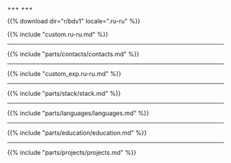 +++
+++

{{% download dir="r/bdv1" locale=".ru-ru" %}}

{{% include "custom.ru-ru.md" %}}

---

{{% include "parts/contacts/contacts.md" %}}

---

{{% include "custom_exp.ru-ru.md" %}}

---

{{% include "parts/stack/stack.md" %}}

---

{{% include "parts/languages/languages.md" %}}

---

{{% include "parts/education/education.md" %}}

---

{{% include "parts/projects/projects.md" %}}
